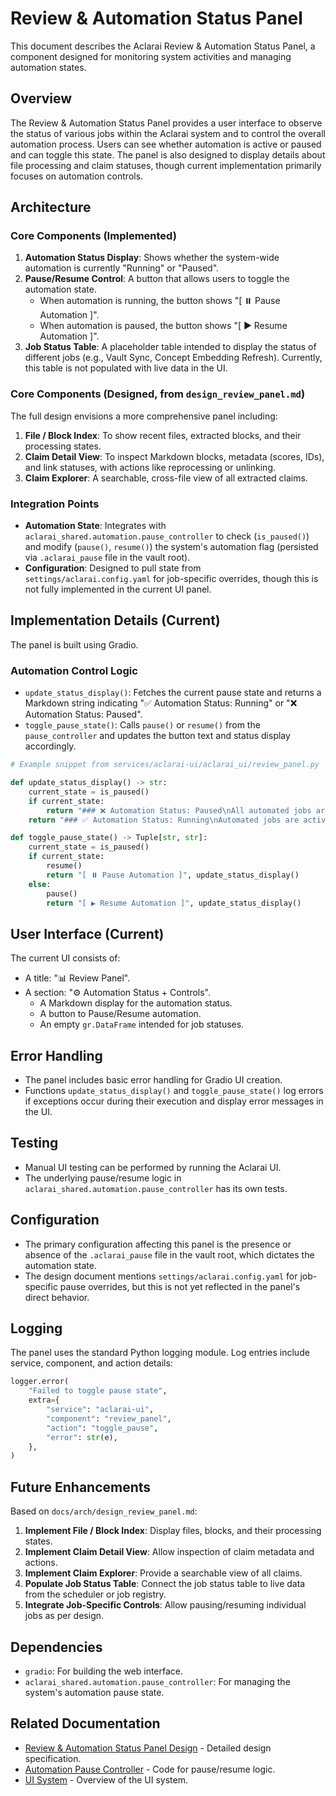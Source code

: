 # Review & Automation Status Panel

This document describes the Aclarai Review & Automation Status Panel, a component designed for monitoring system activities and managing automation states.

## Overview

The Review & Automation Status Panel provides a user interface to observe the status of various jobs within the Aclarai system and to control the overall automation process. Users can see whether automation is active or paused and can toggle this state. The panel is also designed to display details about file processing and claim statuses, though current implementation primarily focuses on automation controls.

## Architecture

### Core Components (Implemented)

1.  **Automation Status Display**: Shows whether the system-wide automation is currently "Running" or "Paused".
2.  **Pause/Resume Control**: A button that allows users to toggle the automation state.
    *   When automation is running, the button shows "[ ⏸️ Pause Automation ]".
    *   When automation is paused, the button shows "[ ▶️ Resume Automation ]".
3.  **Job Status Table**: A placeholder table intended to display the status of different jobs (e.g., Vault Sync, Concept Embedding Refresh). Currently, this table is not populated with live data in the UI.

### Core Components (Designed, from `design_review_panel.md`)

The full design envisions a more comprehensive panel including:

1.  **File / Block Index**: To show recent files, extracted blocks, and their processing states.
2.  **Claim Detail View**: To inspect Markdown blocks, metadata (scores, IDs), and link statuses, with actions like reprocessing or unlinking.
3.  **Claim Explorer**: A searchable, cross-file view of all extracted claims.

### Integration Points

*   **Automation State**: Integrates with `aclarai_shared.automation.pause_controller` to check (`is_paused()`) and modify (`pause()`, `resume()`) the system's automation flag (persisted via `.aclarai_pause` file in the vault root).
*   **Configuration**: Designed to pull state from `settings/aclarai.config.yaml` for job-specific overrides, though this is not fully implemented in the current UI panel.

## Implementation Details (Current)

The panel is built using Gradio.

### Automation Control Logic

*   `update_status_display()`: Fetches the current pause state and returns a Markdown string indicating "✅ Automation Status: Running" or "❌ Automation Status: Paused".
*   `toggle_pause_state()`: Calls `pause()` or `resume()` from the `pause_controller` and updates the button text and status display accordingly.

```python
# Example snippet from services/aclarai-ui/aclarai_ui/review_panel.py

def update_status_display() -> str:
    current_state = is_paused()
    if current_state:
        return "### ❌ Automation Status: Paused\nAll automated jobs are currently paused."
    return "### ✅ Automation Status: Running\nAutomated jobs are active and running on schedule."

def toggle_pause_state() -> Tuple[str, str]:
    current_state = is_paused()
    if current_state:
        resume()
        return "[ ⏸️ Pause Automation ]", update_status_display()
    else:
        pause()
        return "[ ▶️ Resume Automation ]", update_status_display()
```

## User Interface (Current)

The current UI consists of:

*   A title: "📊 Review Panel".
*   A section: "⚙️ Automation Status + Controls".
    *   A Markdown display for the automation status.
    *   A button to Pause/Resume automation.
    *   An empty `gr.DataFrame` intended for job statuses.

## Error Handling

*   The panel includes basic error handling for Gradio UI creation.
*   Functions `update_status_display()` and `toggle_pause_state()` log errors if exceptions occur during their execution and display error messages in the UI.

## Testing

*   Manual UI testing can be performed by running the Aclarai UI.
*   The underlying pause/resume logic in `aclarai_shared.automation.pause_controller` has its own tests.

## Configuration

*   The primary configuration affecting this panel is the presence or absence of the `.aclarai_pause` file in the vault root, which dictates the automation state.
*   The design document mentions `settings/aclarai.config.yaml` for job-specific pause overrides, but this is not yet reflected in the panel's direct behavior.

## Logging

The panel uses the standard Python logging module. Log entries include service, component, and action details:

```python
logger.error(
    "Failed to toggle pause state",
    extra={
        "service": "aclarai-ui",
        "component": "review_panel",
        "action": "toggle_pause",
        "error": str(e),
    },
)
```

## Future Enhancements

Based on `docs/arch/design_review_panel.md`:

1.  **Implement File / Block Index**: Display files, blocks, and their processing states.
2.  **Implement Claim Detail View**: Allow inspection of claim metadata and actions.
3.  **Implement Claim Explorer**: Provide a searchable view of all claims.
4.  **Populate Job Status Table**: Connect the job status table to live data from the scheduler or job registry.
5.  **Integrate Job-Specific Controls**: Allow pausing/resuming individual jobs as per design.

## Dependencies

*   `gradio`: For building the web interface.
*   `aclarai_shared.automation.pause_controller`: For managing the system's automation pause state.

## Related Documentation

*   [Review & Automation Status Panel Design](../arch/design_review_panel.md) - Detailed design specification.
*   [Automation Pause Controller](../../shared/aclarai_shared/automation/pause_controller.py) - Code for pause/resume logic.
*   [UI System](./ui_system.md) - Overview of the UI system.
